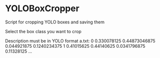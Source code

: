 # YOLOBoxCropper
Script for cropping YOLO boxes and saving them

Select the box class you want to crop

Description must be in YOLO format
a.txt:
0 0.330078125 0.44873046875 0.044921875 0.1240234375
1 0.41015625 0.44140625 0.0341796875 0.11328125
...
